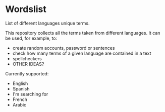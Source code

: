 # Wordslist

List of different languages unique terms.

This repository collects all the terms taken from different languages. It can be used, for example, to:
* create random accounts, password or sentences
* check how many terms of a given language are contained in a text
* spellcheckers
* OTHER IDEAS?

Currently supported:
* English
* Spanish
* I'm searching for
 * French
 * Arabic

